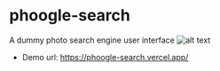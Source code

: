 # phoogle-search
A dummy photo search engine user interface
![alt text](http://url/to/img.png)

- Demo url: https://phoogle-search.vercel.app/
